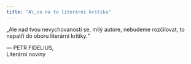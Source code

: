 ```yaml
---
title: "A\_co na to literární kritika"
---
```


„Ale nad tvou nevychovaností se, milý autore, nebudeme rozčilovat, to nepatří do oboru literární kritiky.“

— PETR FIDELIUS,  
Literární noviny
